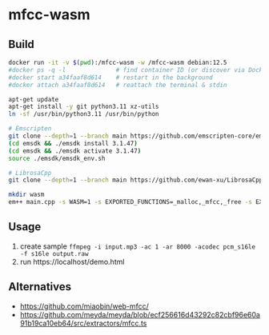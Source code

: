# mfcc-wasm

## Build

```sh
docker run -it -v $(pwd):/mfcc-wasm -w /mfcc-wasm debian:12.5
#docker ps -q -l              # find container ID (or discover via Docker desktop)
#docker start a34faaf8d614    # restart in the background
#docker attach a34faaf8d614   # reattach the terminal & stdin

apt-get update
apt-get install -y git python3.11 xz-utils
ln -sf /usr/bin/python3.11 /usr/bin/python

# Emscripten
git clone --depth=1 --branch main https://github.com/emscripten-core/emsdk/
(cd emsdk && ./emsdk install 3.1.47)
(cd emsdk && ./emsdk activate 3.1.47)
source ./emsdk/emsdk_env.sh

# LibrosaCpp
git clone --depth=1 --branch main https://github.com/ewan-xu/LibrosaCpp

mkdir wasm
em++ main.cpp -s WASM=1 -s EXPORTED_FUNCTIONS=_malloc,_mfcc,_free -s EXPORTED_RUNTIME_METHODS=ccall -s STACK_SIZE=1MB -s MODULARIZE=1 -s EXPORT_NAME=createMFCC -s INVOKE_RUN=0 -s EXIT_RUNTIME=1 -s MAXIMUM_MEMORY=4gb -s IMPORTED_MEMORY=1 -s ALLOW_MEMORY_GROWTH=1 -s ENVIRONMENT=web -O3 -o wasm/mfcc.js
```

## Usage

1. create sample `ffmpeg -i input.mp3 -ac 1 -ar 8000 -acodec pcm_s16le -f s16le output.raw `
2. run https://localhost/demo.html

## Alternatives

- https://github.com/miaobin/web-mfcc/
- https://github.com/meyda/meyda/blob/ecf256616d43292c82cbf96e60a91b19ca10eb64/src/extractors/mfcc.ts